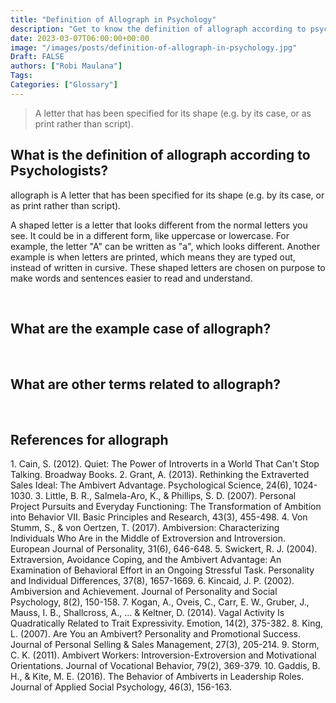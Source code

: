 ```yaml
---
title: "Definition of Allograph in Psychology"
description: "Get to know the definition of allograph according to psychologists."
date: 2023-03-07T06:00:00+00:00
image: "/images/posts/definition-of-allograph-in-psychology.jpg"
Draft: FALSE
authors: ["Robi Maulana"]
Tags: 
Categories: ["Glossary"]
---
```






> A letter that has been specified for its shape (e.g. by its case, or as print rather than script).

## What is the definition of allograph according to Psychologists?

allograph is A letter that has been specified for its shape (e.g. by its case, or as print rather than script).

A shaped letter is a letter that looks different from the normal letters you see. It could be in a different form, like uppercase or lowercase. For example, the letter "A" can be written as "a", which looks different. Another example is when letters are printed, which means they are typed out, instead of written in cursive. These shaped letters are chosen on purpose to make words and sentences easier to read and understand.

 

## What are the example case of allograph?

 

## What are other terms related to allograph?

 

## References for allograph

1\. Cain, S. (2012). Quiet: The Power of Introverts in a World That Can't Stop Talking. Broadway Books. 2. Grant, A. (2013). Rethinking the Extraverted Sales Ideal: The Ambivert Advantage. Psychological Science, 24(6), 1024-1030. 3. Little, B. R., Salmela-Aro, K., & Phillips, S. D. (2007). Personal Project Pursuits and Everyday Functioning: The Transformation of Ambition into Behavior VII. Basic Principles and Research, 43(3), 455-498. 4. Von Stumm, S., & von Oertzen, T. (2017). Ambiversion: Characterizing Individuals Who Are in the Middle of Extroversion and Introversion. European Journal of Personality, 31(6), 646-648. 5. Swickert, R. J. (2004). Extraversion, Avoidance Coping, and the Ambivert Advantage: An Examination of Behavioral Effort in an Ongoing Stressful Task. Personality and Individual Differences, 37(8), 1657-1669. 6. Kincaid, J. P. (2002). Ambiversion and Achievement. Journal of Personality and Social Psychology, 8(2), 150-158. 7. Kogan, A., Oveis, C., Carr, E. W., Gruber, J., Mauss, I. B., Shallcross, A., ... & Keltner, D. (2014). Vagal Activity Is Quadratically Related to Trait Expressivity. Emotion, 14(2), 375-382. 8. King, L. (2007). Are You an Ambivert? Personality and Promotional Success. Journal of Personal Selling & Sales Management, 27(3), 205-214. 9. Storm, C. K. (2011). Ambivert Workers: Introversion-Extroversion and Motivational Orientations. Journal of Vocational Behavior, 79(2), 369-379. 10. Gaddis, B. H., & Kite, M. E. (2016). The Behavior of Ambiverts in Leadership Roles. Journal of Applied Social Psychology, 46(3), 156-163.
